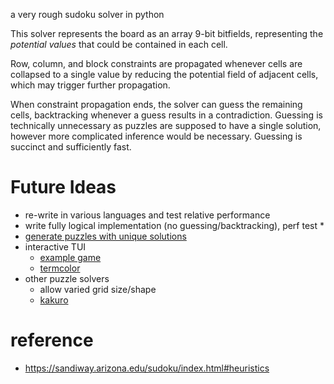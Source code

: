 a very rough sudoku solver in python

This solver represents the board as an array 9-bit bitfields, representing the *potential values* that could be contained in each cell.

Row, column, and block constraints are propagated whenever cells are collapsed to a single value by reducing the potential field of adjacent cells, which may trigger further propagation.

When constraint propagation ends, the solver can guess the remaining cells, backtracking whenever a guess results in a contradiction.
Guessing is technically unnecessary as puzzles are supposed to have a single solution, however more complicated inference would be necessary. Guessing is succinct and sufficiently fast.

# Future Ideas
* re-write in various languages and test relative performance
* write fully logical implementation (no guessing/backtracking), perf test
    *
* [generate puzzles with unique solutions](https://stackoverflow.com/questions/6924216/how-to-generate-sudoku-boards-with-unique-solutions)
* interactive TUI
    * [example game](https://www.linuxlinks.com/nudoku/)
    * [termcolor](https://pypi.org/project/termcolor/)
* other puzzle solvers
    * allow varied grid size/shape
    * [kakuro](https://en.wikipedia.org/wiki/Kakuro)
# reference
* https://sandiway.arizona.edu/sudoku/index.html#heuristics
